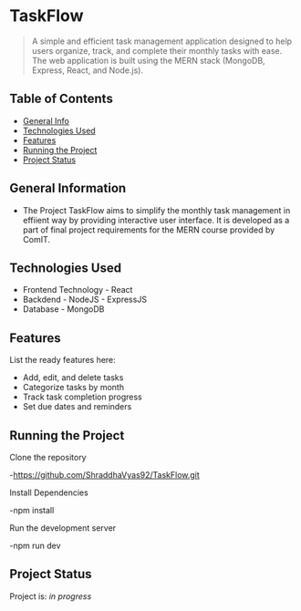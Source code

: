 # TaskFlow

> A simple and efficient task management application designed to help users organize, track, and complete their monthly tasks with ease. The web application is built using the MERN stack (MongoDB, Express, React, and Node.js). 

## Table of Contents

- [General Info](#general-information)
- [Technologies Used](#technologies-used)
- [Features](#features)
- [Running the Project](#running-the-project)
- [Project Status](#project-status)


## General Information

- The Project TaskFlow aims to simplify the monthly task management in effiient way by providing interactive user interface. It is developed as a part of final project requirements for the MERN course provided by ComIT.  

## Technologies Used

- Frontend Technology - React
- Backdend  - NodeJS - ExpressJS
- Database - MongoDB

## Features

List the ready features here:

- Add, edit, and delete tasks
- Categorize tasks by month
- Track task completion progress
- Set due dates and reminders

## Running the Project
Clone the repository

-https://github.com/ShraddhaVyas92/TaskFlow.git

Install Dependencies

-npm install

Run the development server

-npm run dev

## Project Status

Project is: _in progress_
